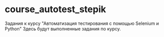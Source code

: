 # course_autotest_stepik
Задания к курсу "Автоматизация тестирования с помощью Selenium и Python"
Здесь будут выполненные задания по курсу.

